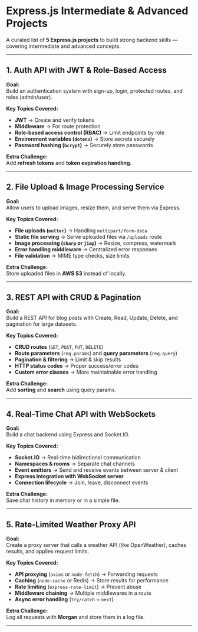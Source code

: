 # Express.js Intermediate & Advanced Projects

A curated list of **5 Express.js projects** to build strong backend skills — covering intermediate and advanced concepts.

---

## 1. Auth API with JWT & Role-Based Access

**Goal:**  
Build an authentication system with sign-up, login, protected routes, and roles (admin/user).

**Key Topics Covered:**
- **JWT** → Create and verify tokens
- **Middleware** → For route protection
- **Role-based access control (RBAC)** → Limit endpoints by role
- **Environment variables (`dotenv`)** → Store secrets securely
- **Password hashing (`bcrypt`)** → Securely store passwords

**Extra Challenge:**  
Add **refresh tokens** and **token expiration handling**.

---

## 2. File Upload & Image Processing Service

**Goal:**  
Allow users to upload images, resize them, and serve them via Express.

**Key Topics Covered:**
- **File uploads (`multer`)** → Handling `multipart/form-data`
- **Static file serving** → Serve uploaded files via `/uploads` route
- **Image processing (`sharp` or `jimp`)** → Resize, compress, watermark
- **Error handling middleware** → Centralized error responses
- **File validation** → MIME type checks, size limits

**Extra Challenge:**  
Store uploaded files in **AWS S3** instead of locally.

---

## 3. REST API with CRUD & Pagination

**Goal:**  
Build a REST API for blog posts with Create, Read, Update, Delete, and pagination for large datasets.

**Key Topics Covered:**
- **CRUD routes** (`GET`, `POST`, `PUT`, `DELETE`)
- **Route parameters** (`req.params`) and **query parameters** (`req.query`)
- **Pagination & filtering** → Limit & skip results
- **HTTP status codes** → Proper success/error codes
- **Custom error classes** → More maintainable error handling

**Extra Challenge:**  
Add **sorting** and **search** using query params.

---

## 4. Real-Time Chat API with WebSockets

**Goal:**  
Build a chat backend using Express and Socket.IO.

**Key Topics Covered:**
- **Socket.IO** → Real-time bidirectional communication
- **Namespaces & rooms** → Separate chat channels
- **Event emitters** → Send and receive events between server & client
- **Express integration with WebSocket server**
- **Connection lifecycle** → Join, leave, disconnect events

**Extra Challenge:**  
Save chat history in memory or in a simple file.

---

## 5. Rate-Limited Weather Proxy API

**Goal:**  
Create a proxy server that calls a weather API (like OpenWeather), caches results, and applies request limits.

**Key Topics Covered:**
- **API proxying** (`axios` or `node-fetch`) → Forwarding requests
- **Caching** (`node-cache` or Redis) → Store results for performance
- **Rate limiting** (`express-rate-limit`) → Prevent abuse
- **Middleware chaining** → Multiple middlewares in a route
- **Async error handling** (`try/catch` + `next`)

**Extra Challenge:**  
Log all requests with **Morgan** and store them in a log file.

---